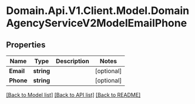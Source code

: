 # Domain.Api.V1.Client.Model.DomainAgencyServiceV2ModelEmailPhone
## Properties

Name | Type | Description | Notes
------------ | ------------- | ------------- | -------------
**Email** | **string** |  | [optional] 
**Phone** | **string** |  | [optional] 

[[Back to Model list]](../README.md#documentation-for-models) [[Back to API list]](../README.md#documentation-for-api-endpoints) [[Back to README]](../README.md)

